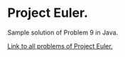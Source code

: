 # Project Euler.

Sample solution of Problem 9 in Java.

[Link to all problems of Project Euler.](https://projecteuler.net/)